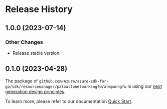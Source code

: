 # Release History

## 1.0.0 (2023-07-14)
### Other Changes

- Release stable version.

## 0.1.0 (2023-04-28)

The package of `github.com/Azure/azure-sdk-for-go/sdk/resourcemanager/paloaltonetworksngfw/armpanngfw` is using our [next generation design principles](https://azure.github.io/azure-sdk/general_introduction.html).

To learn more, please refer to our documentation [Quick Start](https://aka.ms/azsdk/go/mgmt).
